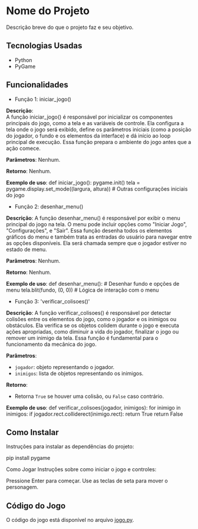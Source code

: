 # Nome do Projeto

Descrição breve do que o projeto faz e seu objetivo.


## Tecnologias Usadas
- Python
- PyGame


## Funcionalidades

- Função 1: iniciar_jogo()

**Descrição**:  
A função iniciar_jogo() é responsável por inicializar os componentes principais do jogo, como a tela e as variáveis de controle. Ela configura a tela onde o jogo será exibido, 
define os parâmetros iniciais (como a posição do jogador, o fundo e os elementos da interface) e dá início ao loop principal de execução. Essa função prepara o ambiente do jogo 
antes que a ação comece.

**Parâmetros**: Nenhum.

**Retorno**: Nenhum.

**Exemplo de uso**:
def iniciar_jogo():
    pygame.init()
    tela = pygame.display.set_mode((largura, altura))
    # Outras configurações iniciais do jogo

- Função 2: desenhar_menu()

**Descrição**: A função desenhar_menu() é responsável por exibir o menu principal do jogo na tela. O menu pode incluir opções como "Iniciar Jogo", "Configurações", e "Sair". Essa
função desenha todos os elementos gráficos do menu e também trata as entradas do usuário para navegar entre as opções disponíveis. Ela será chamada sempre que o jogador estiver no
estado de menu.

**Parâmetros**: Nenhum.

**Retorno**: Nenhum.

**Exemplo de uso**:
def desenhar_menu():
    # Desenhar fundo e opções de menu
    tela.blit(fundo, (0, 0))
    # Lógica de interação com o menu


- Função 3: 'verificar_colisoes()'

**Descrição**:  A função verificar_colisoes() é responsável por detectar colisões entre os elementos do jogo, como o jogador e os inimigos ou obstáculos. Ela verifica se os objetos 
colidem durante o jogo e executa ações apropriadas, como diminuir a vida do jogador, finalizar o jogo ou remover um inimigo da tela. Essa função é fundamental para o funcionamento 
da mecânica do jogo.

**Parâmetros**: 
- `jogador`: objeto representando o jogador.
- `inimigos`: lista de objetos representando os inimigos.

**Retorno**:  
- Retorna `True` se houver uma colisão, ou `False` caso contrário.

**Exemplo de uso**:
def verificar_colisoes(jogador, inimigos):
    for inimigo in inimigos:
        if jogador.rect.colliderect(inimigo.rect):
            return True
    return False


## Como Instalar

Instruções para instalar as dependências do projeto:

pip install pygame


Como Jogar
Instruções sobre como iniciar o jogo e controles:

Pressione Enter para começar.
Use as teclas de seta para mover o personagem.


## Código do Jogo
O código do jogo está disponível no arquivo [jogo.py](jogo.py).

